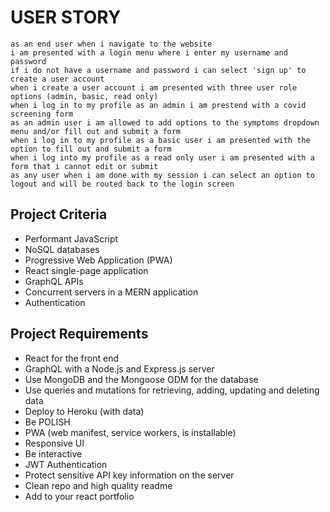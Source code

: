 # USER STORY

```
as an end user when i navigate to the website
i am presented with a login menu where i enter my username and password
if i do not have a username and password i can select 'sign up' to create a user account
when i create a user account i am presented with three user role options (admin, basic, read only)
when i log in to my profile as an admin i am prestend with a covid screening form
as an admin user i am allowed to add options to the symptoms dropdown menu and/or fill out and submit a form
when i log in to my profile as a basic user i am presented with the option to fill out and submit a form
when i log into my profile as a read only user i am presented with a form that i cannot edit or submit
as any user when i am done with my session i can select an option to logout and will be routed back to the login screen
```

## Project Criteria

- Performant JavaScript
- NoSQL databases
- Progressive Web Application (PWA)
- React single-page application
- GraphQL APIs
- Concurrent servers in a MERN application
- Authentication

## Project Requirements

- React for the front end
- GraphQL with a Node.js and Express.js server
- Use MongoDB and the Mongoose ODM for the database
- Use queries and mutations for retrieving, adding, updating and deleting data
- Deploy to Heroku (with data)
- Be POLISH
- PWA (web manifest, service workers, is installable)
- Responsive UI
- Be interactive
- JWT Authentication
- Protect sensitive API key information on the server
- Clean repo and high quality readme
- Add to your react portfolio
